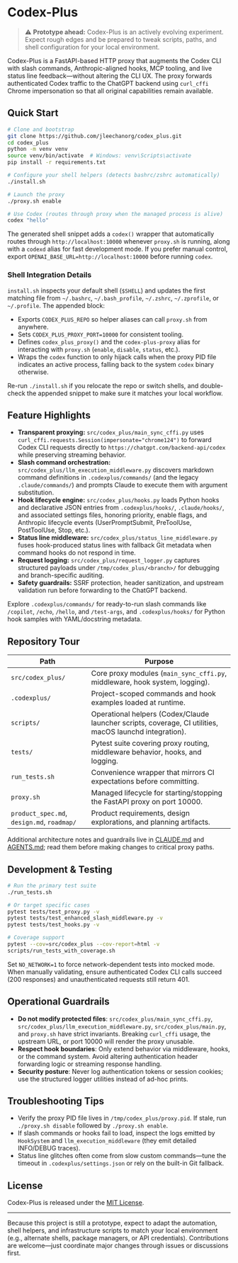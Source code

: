 # Codex-Plus

> ⚠️ **Prototype ahead:** Codex-Plus is an actively evolving experiment. Expect rough edges and be prepared to tweak scripts, paths, and shell configuration for your local environment.

Codex-Plus is a FastAPI-based HTTP proxy that augments the Codex CLI with slash commands, Anthropic-aligned hooks, MCP tooling, and live status line feedback—without altering the CLI UX. The proxy forwards authenticated Codex traffic to the ChatGPT backend using `curl_cffi` Chrome impersonation so that all original capabilities remain available.

## Quick Start

```bash
# Clone and bootstrap
git clone https://github.com/jleechanorg/codex_plus.git
cd codex_plus
python -m venv venv
source venv/bin/activate  # Windows: venv\Scripts\activate
pip install -r requirements.txt

# Configure your shell helpers (detects bashrc/zshrc automatically)
./install.sh

# Launch the proxy
./proxy.sh enable

# Use Codex (routes through proxy when the managed process is alive)
codex "hello"
```

The generated shell snippet adds a `codex()` wrapper that automatically routes through `http://localhost:10000` whenever `proxy.sh` is running, along with a `codexd` alias for fast development mode. If you prefer manual control, export `OPENAI_BASE_URL=http://localhost:10000` before running `codex`.

### Shell Integration Details

`install.sh` inspects your default shell (`$SHELL`) and updates the first matching file from `~/.bashrc`, `~/.bash_profile`, `~/.zshrc`, `~/.zprofile`, or `~/.profile`. The appended block:

- Exports `CODEX_PLUS_REPO` so helper aliases can call `proxy.sh` from anywhere.
- Sets `CODEX_PLUS_PROXY_PORT=10000` for consistent tooling.
- Defines `codex_plus_proxy()` and the `codex-plus-proxy` alias for interacting with `proxy.sh` (`enable`, `disable`, `status`, etc.).
- Wraps the `codex` function to only hijack calls when the proxy PID file indicates an active process, falling back to the system `codex` binary otherwise.

Re-run `./install.sh` if you relocate the repo or switch shells, and double-check the appended snippet to make sure it matches your local workflow.

## Feature Highlights

- **Transparent proxying:** `src/codex_plus/main_sync_cffi.py` uses `curl_cffi.requests.Session(impersonate="chrome124")` to forward Codex CLI requests directly to `https://chatgpt.com/backend-api/codex` while preserving streaming behavior.
- **Slash command orchestration:** `src/codex_plus/llm_execution_middleware.py` discovers markdown command definitions in `.codexplus/commands/` (and the legacy `.claude/commands/`) and prompts Claude to execute them with argument substitution.
- **Hook lifecycle engine:** `src/codex_plus/hooks.py` loads Python hooks and declarative JSON entries from `.codexplus/hooks/`, `.claude/hooks/`, and associated settings files, honoring priority, enable flags, and Anthropic lifecycle events (UserPromptSubmit, PreToolUse, PostToolUse, Stop, etc.).
- **Status line middleware:** `src/codex_plus/status_line_middleware.py` fuses hook-produced status lines with fallback Git metadata when command hooks do not respond in time.
- **Request logging:** `src/codex_plus/request_logger.py` captures structured payloads under `/tmp/codex_plus/<branch>/` for debugging and branch-specific auditing.
- **Safety guardrails:** SSRF protection, header sanitization, and upstream validation run before forwarding to the ChatGPT backend.

Explore `.codexplus/commands/` for ready-to-run slash commands like `/copilot`, `/echo`, `/hello`, and `/test-args`, and `.codexplus/hooks/` for Python hook samples with YAML/docstring metadata.

## Repository Tour

| Path | Purpose |
| --- | --- |
| `src/codex_plus/` | Core proxy modules (`main_sync_cffi.py`, middleware, hook system, logging). |
| `.codexplus/` | Project-scoped commands and hook examples loaded at runtime. |
| `scripts/` | Operational helpers (Codex/Claude launcher scripts, coverage, CI utilities, macOS launchd integration). |
| `tests/` | Pytest suite covering proxy routing, middleware behavior, hooks, and logging. |
| `run_tests.sh` | Convenience wrapper that mirrors CI expectations before committing. |
| `proxy.sh` | Managed lifecycle for starting/stopping the FastAPI proxy on port 10000. |
| `product_spec.md`, `design.md`, `roadmap/` | Product requirements, design explorations, and planning artifacts. |

Additional architecture notes and guardrails live in [CLAUDE.md](./CLAUDE.md) and [AGENTS.md](./AGENTS.md); read them before making changes to critical proxy paths.

## Development & Testing

```bash
# Run the primary test suite
./run_tests.sh

# Or target specific cases
pytest tests/test_proxy.py -v
pytest tests/test_enhanced_slash_middleware.py -v
pytest tests/test_hooks.py -v

# Coverage support
pytest --cov=src/codex_plus --cov-report=html -v
scripts/run_tests_with_coverage.sh
```

Set `NO_NETWORK=1` to force network-dependent tests into mocked mode. When manually validating, ensure authenticated Codex CLI calls succeed (200 responses) and unauthenticated requests still return 401.

## Operational Guardrails

- **Do not modify protected files**: `src/codex_plus/main_sync_cffi.py`, `src/codex_plus/llm_execution_middleware.py`, `src/codex_plus/main.py`, and `proxy.sh` have strict invariants. Breaking `curl_cffi` usage, the upstream URL, or port 10000 will render the proxy unusable.
- **Respect hook boundaries**: Only extend behavior via middleware, hooks, or the command system. Avoid altering authentication header forwarding logic or streaming response handling.
- **Security posture**: Never log authentication tokens or session cookies; use the structured logger utilities instead of ad-hoc prints.

## Troubleshooting Tips

- Verify the proxy PID file lives in `/tmp/codex_plus/proxy.pid`. If stale, run `./proxy.sh disable` followed by `./proxy.sh enable`.
- If slash commands or hooks fail to load, inspect the logs emitted by `HookSystem` and `llm_execution_middleware` (they emit detailed INFO/DEBUG traces).
- Status line glitches often come from slow custom commands—tune the timeout in `.codexplus/settings.json` or rely on the built-in Git fallback.

## License

Codex-Plus is released under the [MIT License](./LICENSE).

---

Because this project is still a prototype, expect to adapt the automation, shell helpers, and infrastructure scripts to match your local environment (e.g., alternate shells, package managers, or API credentials). Contributions are welcome—just coordinate major changes through issues or discussions first.
